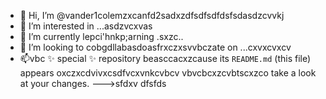 - 👋 Hi, I’m @vander1colemzxcanfd2sadxzdfsdfsdfdsfsdasdzcvvkj
- 👀 I’m interested in ...asdzvcxvas
- 🌱 I’m currently lepci'hnkp;arning .sxzc..
- 💞️ I’m looking to cobgdllabasdoasfrxczxsvvbczate on ...cxvxcvxcv
- 📫vbc ✨ special ✨ repository beasccacxzcause its `README.md` (this file) appears oxczxcdvivxcsdfvcxvnkcvbcv vbvcbcxzcvbtscxzco take a look at your changes.
--->sfdxv
dfsfds
